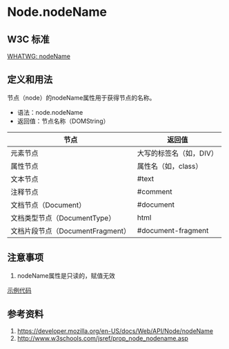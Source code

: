 # Node.nodeName

## W3C 标准
[WHATWG: nodeName](https://dom.spec.whatwg.org/#dom-node-nodename)

## 定义和用法
节点（node）的nodeName属性用于获得节点的名称。

 - 语法：node.nodeName
 - 返回值：节点名称（DOMString）
 
 节点 | 返回值
 --- | ---
 元素节点 | 大写的标签名（如，DIV）
 属性节点 | 属性名（如，class）
 文本节点 | #text
 注释节点 | #comment
 文档节点（Document） | #document
 文档类型节点（DocumentType） | html
 文档片段节点（DocumentFragment） | #document-fragment

 
## 注意事项
1. nodeName属性是只读的，赋值无效

[示例代码](./nodeName.html)
 
## 参考资料
1. https://developer.mozilla.org/en-US/docs/Web/API/Node/nodeName
2. http://www.w3schools.com/jsref/prop_node_nodename.asp
